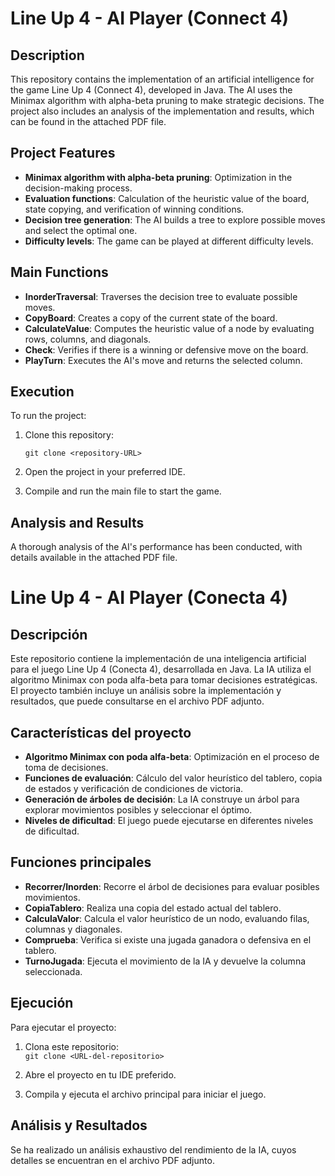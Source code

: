 # Line Up 4 - AI Player (Connect 4)

## Description

This repository contains the implementation of an artificial intelligence for the game Line Up 4 (Connect 4), developed in Java. The AI uses the Minimax algorithm with alpha-beta pruning to make strategic decisions. The project also includes an analysis of the implementation and results, which can be found in the attached PDF file.

## Project Features

-   **Minimax algorithm with alpha-beta pruning**: Optimization in the decision-making process.
-   **Evaluation functions**: Calculation of the heuristic value of the board, state copying, and verification of winning conditions.
-   **Decision tree generation**: The AI builds a tree to explore possible moves and select the optimal one.
-   **Difficulty levels**: The game can be played at different difficulty levels.

## Main Functions

-   **InorderTraversal**: Traverses the decision tree to evaluate possible moves.
-   **CopyBoard**: Creates a copy of the current state of the board.
-   **CalculateValue**: Computes the heuristic value of a node by evaluating rows, columns, and diagonals.
-   **Check**: Verifies if there is a winning or defensive move on the board.
-   **PlayTurn**: Executes the AI's move and returns the selected column.

## Execution

To run the project:

1.  Clone this repository:
   
    `git clone <repository-URL>` 
    
2.  Open the project in your preferred IDE.
3.  Compile and run the main file to start the game.

## Analysis and Results

A thorough analysis of the AI's performance has been conducted, with details available in the attached PDF file.


# Line Up 4 - AI Player (Conecta 4)

## Descripción

Este repositorio contiene la implementación de una inteligencia artificial para el juego Line Up 4 (Conecta 4), desarrollada en Java. La IA utiliza el algoritmo Minimax con poda alfa-beta para tomar decisiones estratégicas. El proyecto también incluye un análisis sobre la implementación y resultados, que puede consultarse en el archivo PDF adjunto.

## Características del proyecto

-   **Algoritmo Minimax con poda alfa-beta**: Optimización en el proceso de toma de decisiones.
-   **Funciones de evaluación**: Cálculo del valor heurístico del tablero, copia de estados y verificación de condiciones de victoria.
-   **Generación de árboles de decisión**: La IA construye un árbol para explorar movimientos posibles y seleccionar el óptimo.
-   **Niveles de dificultad**: El juego puede ejecutarse en diferentes niveles de dificultad.

## Funciones principales

-   **Recorrer/Inorden**: Recorre el árbol de decisiones para evaluar posibles movimientos.
-   **CopiaTablero**: Realiza una copia del estado actual del tablero.
-   **CalculaValor**: Calcula el valor heurístico de un nodo, evaluando filas, columnas y diagonales.
-   **Comprueba**: Verifica si existe una jugada ganadora o defensiva en el tablero.
-   **TurnoJugada**: Ejecuta el movimiento de la IA y devuelve la columna seleccionada.

## Ejecución

Para ejecutar el proyecto:

1.  Clona este repositorio:   
    `git clone <URL-del-repositorio>` 
    
2.  Abre el proyecto en tu IDE preferido.
3.  Compila y ejecuta el archivo principal para iniciar el juego.

## Análisis y Resultados

Se ha realizado un análisis exhaustivo del rendimiento de la IA, cuyos detalles se encuentran en el archivo PDF adjunto.
